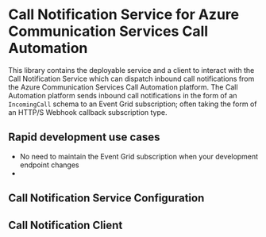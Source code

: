 # Call Notification Service for Azure Communication Services Call Automation

This library contains the deployable service and a client to interact with the Call Notification Service which can dispatch inbound call notifications from the Azure Communication Services Call Automation platform. The Call Automation platform sends inbound call notifications in the form of an `IncomingCall` schema to an Event Grid subscription; often taking the form of an HTTP/S Webhook callback subscription type.

## Rapid development use cases

- No need to maintain the Event Grid subscription when your development endpoint changes
- 

## Call Notification Service Configuration

## Call Notification Client